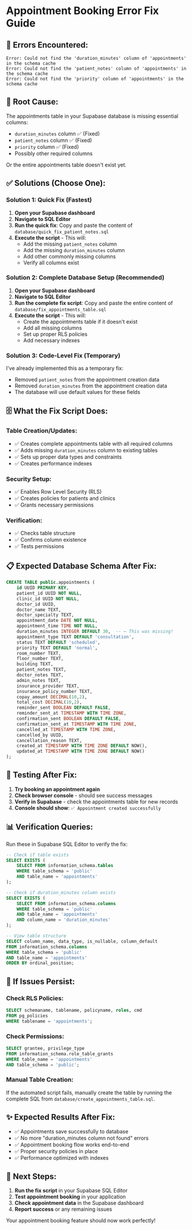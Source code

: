 # Appointment Booking Error Fix Guide

## 🚨 **Errors Encountered:**
```
Error: Could not find the 'duration_minutes' column of 'appointments' in the schema cache
Error: Could not find the 'patient_notes' column of 'appointments' in the schema cache
Error: Could not find the 'priority' column of 'appointments' in the schema cache
```

## 🔧 **Root Cause:**
The appointments table in your Supabase database is missing essential columns:
- `duration_minutes` column ✅ (Fixed)
- `patient_notes` column ✅ (Fixed)
- `priority` column ✅ (Fixed)
- Possibly other required columns

Or the entire appointments table doesn't exist yet.

## ✅ **Solutions (Choose One):**

### **Solution 1: Quick Fix (Fastest)**

1. **Open your Supabase dashboard**
2. **Navigate to SQL Editor**
3. **Run the quick fix**: Copy and paste the content of `database/quick_fix_patient_notes.sql`
4. **Execute the script** - This will:
   - Add the missing `patient_notes` column
   - Add the missing `duration_minutes` column
   - Add other commonly missing columns
   - Verify all columns exist

### **Solution 2: Complete Database Setup (Recommended)**

1. **Open your Supabase dashboard**
2. **Navigate to SQL Editor**
3. **Run the complete fix script**: Copy and paste the entire content of `database/fix_appointments_table.sql`
4. **Execute the script** - This will:
   - Create the appointments table if it doesn't exist
   - Add all missing columns
   - Set up proper RLS policies
   - Add necessary indexes

### **Solution 3: Code-Level Fix (Temporary)**

I've already implemented this as a temporary fix:
- Removed `patient_notes` from the appointment creation data
- Removed `duration_minutes` from the appointment creation data
- The database will use default values for these fields

## 🗄️ **What the Fix Script Does:**

### **Table Creation/Updates:**
- ✅ Creates complete appointments table with all required columns
- ✅ Adds missing `duration_minutes` column to existing tables
- ✅ Sets up proper data types and constraints
- ✅ Creates performance indexes

### **Security Setup:**
- ✅ Enables Row Level Security (RLS)
- ✅ Creates policies for patients and clinics
- ✅ Grants necessary permissions

### **Verification:**
- ✅ Checks table structure
- ✅ Confirms column existence
- ✅ Tests permissions

## 📋 **Expected Database Schema After Fix:**

```sql
CREATE TABLE public.appointments (
    id UUID PRIMARY KEY,
    patient_id UUID NOT NULL,
    clinic_id UUID NOT NULL,
    doctor_id UUID,
    doctor_name TEXT,
    doctor_specialty TEXT,
    appointment_date DATE NOT NULL,
    appointment_time TIME NOT NULL,
    duration_minutes INTEGER DEFAULT 30,  -- ← This was missing!
    appointment_type TEXT DEFAULT 'consultation',
    status TEXT DEFAULT 'scheduled',
    priority TEXT DEFAULT 'normal',
    room_number TEXT,
    floor_number TEXT,
    building TEXT,
    patient_notes TEXT,
    doctor_notes TEXT,
    admin_notes TEXT,
    insurance_provider TEXT,
    insurance_policy_number TEXT,
    copay_amount DECIMAL(10,2),
    total_cost DECIMAL(10,2),
    reminder_sent BOOLEAN DEFAULT FALSE,
    reminder_sent_at TIMESTAMP WITH TIME ZONE,
    confirmation_sent BOOLEAN DEFAULT FALSE,
    confirmation_sent_at TIMESTAMP WITH TIME ZONE,
    cancelled_at TIMESTAMP WITH TIME ZONE,
    cancelled_by UUID,
    cancellation_reason TEXT,
    created_at TIMESTAMP WITH TIME ZONE DEFAULT NOW(),
    updated_at TIMESTAMP WITH TIME ZONE DEFAULT NOW()
);
```

## 🧪 **Testing After Fix:**

1. **Try booking an appointment again**
2. **Check browser console** - should see success messages
3. **Verify in Supabase** - check the appointments table for new records
4. **Console should show**: `✅ Appointment created successfully`

## 📊 **Verification Queries:**

Run these in Supabase SQL Editor to verify the fix:

```sql
-- Check if table exists
SELECT EXISTS (
    SELECT FROM information_schema.tables 
    WHERE table_schema = 'public' 
    AND table_name = 'appointments'
);

-- Check if duration_minutes column exists
SELECT EXISTS (
    SELECT FROM information_schema.columns 
    WHERE table_schema = 'public' 
    AND table_name = 'appointments' 
    AND column_name = 'duration_minutes'
);

-- View table structure
SELECT column_name, data_type, is_nullable, column_default
FROM information_schema.columns 
WHERE table_schema = 'public' 
AND table_name = 'appointments'
ORDER BY ordinal_position;
```

## 🔄 **If Issues Persist:**

### **Check RLS Policies:**
```sql
SELECT schemaname, tablename, policyname, roles, cmd
FROM pg_policies 
WHERE tablename = 'appointments';
```

### **Check Permissions:**
```sql
SELECT grantee, privilege_type
FROM information_schema.role_table_grants 
WHERE table_name = 'appointments' 
AND table_schema = 'public';
```

### **Manual Table Creation:**
If the automated script fails, manually create the table by running the complete SQL from `database/create_appointments_table.sql`.

## ✨ **Expected Results After Fix:**

- ✅ Appointments save successfully to database
- ✅ No more "duration_minutes column not found" errors
- ✅ Appointment booking flow works end-to-end
- ✅ Proper security policies in place
- ✅ Performance optimized with indexes

## 🚀 **Next Steps:**

1. **Run the fix script** in your Supabase SQL Editor
2. **Test appointment booking** in your application
3. **Check appointment data** in the Supabase dashboard
4. **Report success** or any remaining issues

Your appointment booking feature should now work perfectly!